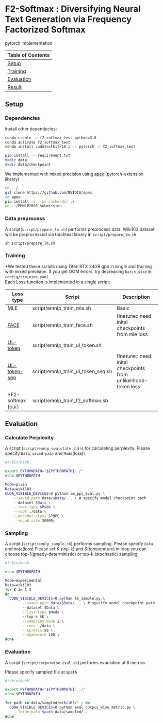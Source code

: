 


# F2-Softmax : Diversifying Neural Text Generation via Frequency Factorized Softmax


pytorch implementation

| Table of Contents |
|-|
| [Setup](#setup)|
| [Training](#training)|
| [Evaluation](#evaluation)|
| [Result](#result)|


## Setup
### Dependencies

Install other dependecies:
```bash
conda create -n f2_softmax_test python=3.6
conda activate f2_softmax_test
conda install cudatoolkit=10.1 -c pytorch -n f2_softmax_test 

pip install -r requirement.txt
mkdir data
mkdir data/checkpoint
```


We implemented with mixed precision using [apex](https://github.com/NVIDIA/apex) (pytorch-extension library)

```bash
cd ../
git clone https://github.com/NVIDIA/apex
cd apex
pip install -v --no-cache-dir ./
cd ../EMNLP2020_submission
```





### Data preprocess
A script(`script/prepare_lm.sh`) performs preprocess data.
Wiki103 dataset will be preprocessed via torchtext library  in ```script/prepare_lm.sh``` 

```bash
sh script/prepare_lm.sh
```


### Training 

\*We tested these scripts using Titan RTX 24GB gpu in single and training with mixed precision.
If you get OOM errors, try decreasing ```batch_size``` in `config/training.yaml`.\
Each Loss function is implemented in a single script:

| Loss type                                                 | Script      | Description                                                  |
| ------------------------------------------------------------ | ----------- | ------------------------------------------------------------ |
| MLE                                                         | script/emnlp_train_mle.sh       | Basic |
| [FACE](<https://arxiv.org/pdf/1902.09191.pdf>) | script/emnlp_train_face.sh       | finetune:: need inital checkpoints from mle loss                                                              |
| [UL-token](<https://arxiv.org/pdf/1908.04319.pdf>)| script/emnlp_train_ul_token.sh     | |
| [UL-token-seq](<https://arxiv.org/pdf/1908.04319.pdf>) | script/emnlp_train_ul_token_seq.sh   | finetune:: need inital checkpoints from unlikelihood-token loss |
| \*F2-softmax (our)  | script/emnlp_train_f2_softmax.sh |  |





## Evaluation
### Calculate Perplexity
A script (`script/emnlp_evalutate.sh`) is for calculating perplexity.
Please specify `Data`, `saved-path` and `Mode`(loss)\


```bash
#!/bin/bash

export PYTHONPATH="${PYTHONPATH}:./"
echo $PYTHONPATH

Mode=plain
Data=wiki103
CUDA_VISIBLE_DEVICES=0 python lm_ppl_eval.py \
    --saved-path data/$Data/... \ # specify model checkpoint path
    --dataset $Data \
    --loss-type $Mode \
    --root ./data \
    --encoder-class SPBPE \
    --vocab-size 30000;
```



### Sampling
A script (`script/emnlp_sample.sh`) performs sampling.
Please specify `Data` and `Mode`(loss)
Please set K (top-k) and S(temperature) in loop
you can choose top-1(greedy-deterministic) or top-k (stochastic) sampling.


```bash
#!/bin/bash

echo $PYTHONPATH

Mode=experimental
Data=wiki103
for K in 1 3 
do
  CUDA_VISIBLE_DEVICES=0 python lm_sample.py \
        --saved-path data/$Data/... \ # specify model checkpoint path
        --dataset $Data \
        --loss-type $Mode \ 
        --top-k $K \
        --sampling-mode 2 \
        --root ./data \
        --nprefix 50 \
        --ngenerate 100 ;
done
```


### Evaluation

A script (`script/corpuswise_eval.sh`) performs evaulation at 6 metrics

Please specify sampled file at ```$path```

```bash
#!/bin/bash

export PYTHONPATH="${PYTHONPATH}:../"
echo $PYTHONPATH

for path in data/sampled/wiki103/* ; do
  CUDA_VISIBLE_DEVICES=0 python eval_corpus_wise_metric.py \
    --folderpath $path data/sampled/..
done
```

